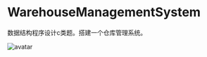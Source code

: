 # WarehouseManagementSystem
数据结构程序设计c类题。搭建一个仓库管理系统。

![avatar](D:\GitHub\WarehouseManagementSystem\软件构思1.jpg)

